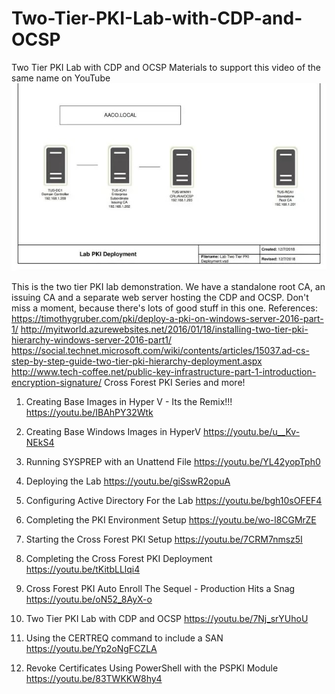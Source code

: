 # Two-Tier-PKI-Lab-with-CDP-and-OCSP
Two Tier PKI Lab with CDP and OCSP Materials to support this video of the same name on YouTube
![Two-Tier-PKI-Lab-with-CDP-and-OCSP](https://github.com/ShotokuTech/Two-Tier-PKI-Lab-with-CDP-and-OCSP/blob/main/Thumb.jpg)

This is the two tier PKI lab demonstration. We have a standalone root CA, an issuing CA and a separate web server hosting the CDP and OCSP. Don't miss a moment, because there's lots of good stuff in this one.
References:
https://timothygruber.com/pki/deploy-a-pki-on-windows-server-2016-part-1/
http://myitworld.azurewebsites.net/2016/01/18/installing-two-tier-pki-hierarchy-windows-server-2016-part1/
https://social.technet.microsoft.com/wiki/contents/articles/15037.ad-cs-step-by-step-guide-two-tier-pki-hierarchy-deployment.aspx
http://www.tech-coffee.net/public-key-infrastructure-part-1-introduction-encryption-signature/
Cross Forest PKI Series and more!
1)  Creating Base Images in Hyper V - Its the Remix!!!
https://youtu.be/IBAhPY32Wtk

2)  Creating Base Windows Images in HyperV
https://youtu.be/u__Kv-NEkS4

3)  Running SYSPREP with an Unattend File
https://youtu.be/YL42yopTph0

4)  Deploying the Lab
https://youtu.be/giSswR2opuA

5)  Configuring Active Directory For the Lab
https://youtu.be/bgh10sOFEF4

6)  Completing the PKI Environment Setup
https://youtu.be/wo-l8CGMrZE

7)  Starting the Cross Forest PKI Setup
https://youtu.be/7CRM7nmsz5I

8)  Completing the Cross Forest PKI Deployment
https://youtu.be/tKitbLLlqi4

9)  Cross Forest PKI Auto Enroll The Sequel - Production Hits a Snag
https://youtu.be/oN52_8AyX-o

10) Two Tier PKI Lab with CDP and OCSP
https://youtu.be/7Nj_srYUhoU

11) Using the CERTREQ command to include a SAN
https://youtu.be/Yp2oNgFCZLA

12) Revoke Certificates Using PowerShell with the PSPKI Module
https://youtu.be/83TWKKW8hy4
